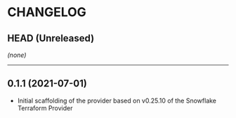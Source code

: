 CHANGELOG
=========

## HEAD (Unreleased)
_(none)_

---

## 0.1.1 (2021-07-01)
* Initial scaffolding of the provider based on v0.25.10 of the Snowflake Terraform Provider
